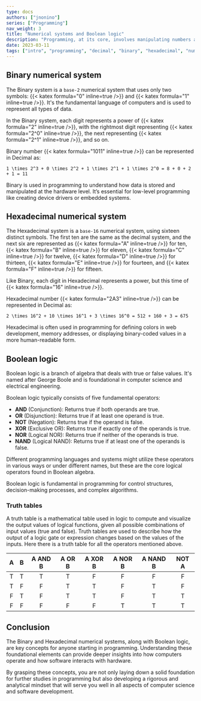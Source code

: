 ```yaml
---
type: docs
authors: ["jnonino"]
series: ["Programming"]
nav_weight: 3
title: "Numerical systems and Boolean logic"
description: "Programming, at its core, involves manipulating numbers and logic. In this article, we will explore two essential numerical systems (Binary and Hexadecimal) and delve into the fundamental principles of Boolean logic. These concepts are vital for anyone beginning their journey in programming."
date: 2023-03-11
tags: ["intro", "programming", "decimal", "binary", "hexadecimal", "numerical-systems", "boolean-logic"]
---
```


## Binary numerical system

The Binary system is a `base-2` numerical system that uses only two symbols: {{< katex formula="0" inline=true />}} and {{< katex formula="1" inline=true />}}. It's the fundamental language of computers and is used to represent all types of data.

In the Binary system, each digit represents a power of {{< katex formula="2" inline=true />}}, with the rightmost digit representing {{< katex formula="2^0" inline=true />}}, the next representing {{< katex formula="2^1" inline=true />}}, and so on.

Binary number {{< katex formula="1011" inline=true />}} can be represented in Decimal as:

```katex
1 \times 2^3 + 0 \times 2^2 + 1 \times 2^1 + 1 \times 2^0 = 8 + 0 + 2 + 1 = 11
```


Binary is used in programming to understand how data is stored and manipulated at the hardware level. It’s essential for low-level programming like creating device drivers or embedded systems.

## Hexadecimal numerical system

The Hexadecimal system is a `base-16` numerical system, using sixteen distinct symbols. The first ten are the same as the decimal system, and the next six are represented as {{< katex formula="A" inline=true />}} for ten, {{< katex formula="B" inline=true />}} for eleven, {{< katex formula="C" inline=true />}} for twelve, {{< katex formula="D" inline=true />}} for thirteen, {{< katex formula="E" inline=true />}} for fourteen, and {{< katex formula="F" inline=true />}} for fifteen.

Like Binary, each digit in Hexadecimal represents a power, but this time of {{< katex formula="16" inline=true />}}.

Hexadecimal number {{< katex formula="2A3" inline=true />}} can be represented in Decimal as:

```katex
2 \times 16^2 + 10 \times 16^1 + 3 \times 16^0 = 512 + 160 + 3 = 675
```

Hexadecimal is often used in programming for defining colors in web development, memory addresses, or displaying binary-coded values in a more human-readable form.

## Boolean logic

Boolean logic is a branch of algebra that deals with true or false values. It's named after George Boole and is foundational in computer science and electrical engineering.

Boolean logic typically consists of five fundamental operators:

- **AND** (Conjunction): Returns true if both operands are true.
- **OR** (Disjunction): Returns true if at least one operand is true.
- **NOT** (Negation): Returns true if the operand is false.
- **XOR** (Exclusive OR): Returns true if exactly one of the operands is true.
- **NOR** (Logical NOR): Returns true if neither of the operands is true.
- **NAND** (Logical NAND): Returns true if at least one of the operands is false.

Different programming languages and systems might utilize these operators in various ways or under different names, but these are the core logical operators found in Boolean algebra.

Boolean logic is fundamental in programming for control structures, decision-making processes, and complex algorithms.

### Truth tables

A truth table is a mathematical table used in logic to compute and visualize the output values of logical functions, given all possible combinations of input values (true and false). Truth tables are used to describe how the output of a logic gate or expression changes based on the values of the inputs. Here there is a truth table for all the operators mentioned above.

| A | B | A AND B | A OR B | A XOR B | A NOR B | A NAND B | NOT A |
|:-:|:-:|:-------:|:------:|:-------:|:-------:|:--------:|:-----:|
| T | T | T       | T      | F       | F       | F        | F     |
| T | F | F       | T      | T       | F       | T        | F     |
| F | T | F       | T      | T       | F       | T        | T     |
| F | F | F       | F      | F       | T       | T        | T     |

## Conclusion

The Binary and Hexadecimal numerical systems, along with Boolean logic, are key concepts for anyone starting in programming. Understanding these foundational elements can provide deeper insights into how computers operate and how software interacts with hardware.

By grasping these concepts, you are not only laying down a solid foundation for further studies in programming but also developing a rigorous and analytical mindset that will serve you well in all aspects of computer science and software development.
